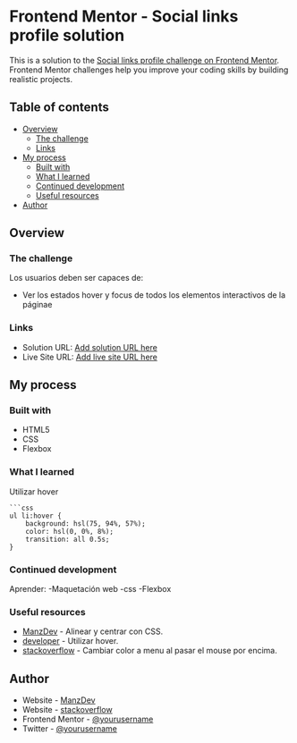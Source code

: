 # Frontend Mentor - Social links profile solution

This is a solution to the [Social links profile challenge on Frontend Mentor](https://www.frontendmentor.io/challenges/social-links-profile-UG32l9m6dQ). Frontend Mentor challenges help you improve your coding skills by building realistic projects. 

## Table of contents

- [Overview](#overview)
  - [The challenge](#the-challenge)
  - [Links](#links)
- [My process](#my-process)
  - [Built with](#built-with)
  - [What I learned](#what-i-learned)
  - [Continued development](#continued-development)
  - [Useful resources](#useful-resources)
- [Author](#author)


## Overview

### The challenge

Los usuarios deben ser capaces de:

- Ver los estados hover y focus de todos los elementos interactivos de la páginae



### Links

- Solution URL: [Add solution URL here](https://your-solution-url.com)
- Live Site URL: [Add live site URL here](https://your-live-site-url.com)

## My process

### Built with

- HTML5 
- CSS 
- Flexbox



### What I learned
Utilizar hover

```
```css
ul li:hover {
    background: hsl(75, 94%, 57%);
    color: hsl(0, 0%, 8%);
    transition: all 0.5s;
}
```

### Continued development

Aprender:
-Maquetación web
-css
-Flexbox


### Useful resources

- [ManzDev](https://lenguajecss.com/css/layout/display-css) - Alinear y centrar con CSS.
- [developer](https://developer.mozilla.org/en-US/docs/Web/CSS/:hover) - Utilizar hover.
- [stackoverflow](https://es.stackoverflow.com/questions/255984c%C3%B3mo-cambiar-color-a-menu-al-pasar-el-mouse-por-encima-wordpress) - Cambiar color a menu al pasar el mouse por encima.

## Author

- Website - [ManzDev](https://lenguajecss.com/css/layout/display-css/)
- Website - [stackoverflow](https://es.stackoverflow.com/questions/255984/c%C3%B3mo-cambiar-color-a-menu-al-pasar-el-mouse-por-encima-wordpress)
- Frontend Mentor - [@yourusername](https://www.frontendmentor.io/profile/yourusername)
- Twitter - [@yourusername](https://www.twitter.com/yourusername)



